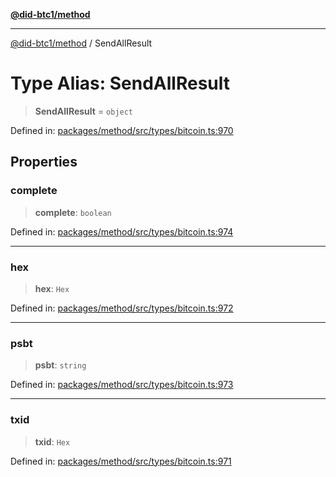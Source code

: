 [**@did-btc1/method**](../README.md)

***

[@did-btc1/method](../globals.md) / SendAllResult

# Type Alias: SendAllResult

> **SendAllResult** = `object`

Defined in: [packages/method/src/types/bitcoin.ts:970](https://github.com/dcdpr/did-btc1-js/blob/751aedd75738c26882a2149e644ae32b9e424707/packages/method/src/types/bitcoin.ts#L970)

## Properties

### complete

> **complete**: `boolean`

Defined in: [packages/method/src/types/bitcoin.ts:974](https://github.com/dcdpr/did-btc1-js/blob/751aedd75738c26882a2149e644ae32b9e424707/packages/method/src/types/bitcoin.ts#L974)

***

### hex

> **hex**: `Hex`

Defined in: [packages/method/src/types/bitcoin.ts:972](https://github.com/dcdpr/did-btc1-js/blob/751aedd75738c26882a2149e644ae32b9e424707/packages/method/src/types/bitcoin.ts#L972)

***

### psbt

> **psbt**: `string`

Defined in: [packages/method/src/types/bitcoin.ts:973](https://github.com/dcdpr/did-btc1-js/blob/751aedd75738c26882a2149e644ae32b9e424707/packages/method/src/types/bitcoin.ts#L973)

***

### txid

> **txid**: `Hex`

Defined in: [packages/method/src/types/bitcoin.ts:971](https://github.com/dcdpr/did-btc1-js/blob/751aedd75738c26882a2149e644ae32b9e424707/packages/method/src/types/bitcoin.ts#L971)
